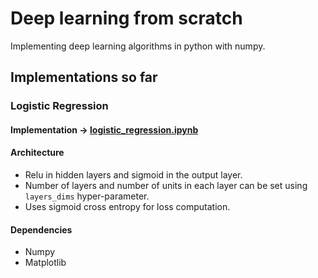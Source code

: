 # Deep learning from scratch
Implementing deep learning algorithms in python with numpy.

## Implementations so far

### Logistic Regression

#### Implementation -> [logistic_regression.ipynb](logistic_regression.ipynb)

#### Architecture
  * Relu in hidden layers and sigmoid in the output layer.
  * Number of layers and number of units in each layer can be set using `layers_dims` hyper-parameter.
  * Uses sigmoid cross entropy for loss computation.

#### Dependencies
  * Numpy
  * Matplotlib
